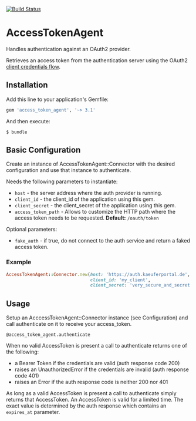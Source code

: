 [![Build Status](https://travis-ci.org/kaeuferportal/access_token_agent.svg?branch=master)](https://travis-ci.org/kaeuferportal/access_token_agent)

# AccessTokenAgent

Handles authentication against an OAuth2 provider.

Retrieves an access token from the authentication server using the
OAuth2 [client credentials flow](https://tools.ietf.org/html/rfc6749#section-4.4).

## Installation

Add this line to your application's Gemfile:

```ruby
gem 'access_token_agent', '~> 3.1'
```

And then execute:

    $ bundle

## Basic Configuration

Create an instance of AccessTokenAgent::Connector with the desired
configuration and use that instance to authenticate.

Needs the following parameters to instantiate:

* `host` - the server address where the auth provider is running.
* `client_id` - the client_id of the application using this gem.
* `client_secret` - the client_secret of the application using this gem.
* `access_token_path` - Allows to customize the HTTP path where the
  access token needs to be requested.
  **Default:** `/oauth/token`

Optional parameters:

* `fake_auth` - if true, do not connect to the auth service and return
   a faked access token.

### Example

```ruby
AccessTokenAgent::Connector.new(host: 'https://auth.kaeuferportal.de',
                                client_id: 'my_client',
                                client_secret: 'very_secure_and_secret')
```

## Usage

Setup an AcccessTokenAgent::Connector instance (see Configuration) and call
authenticate on it to receive your access_token.

```
@access_token_agent.authenticate
```

When no valid AccessToken is present a call to authenticate returns one of the
following:
 - a Bearer Token if the credentials are valid (auth response code 200)
 - raises an UnauthorizedError if the credentials are invalid (auth response
   code 401)
 - raises an Error if the auth response code is neither 200 nor 401

As long as a valid AccessToken is present a call to authenticate simply returns
that AccessToken. An AccessToken is valid for a limited time. The exact value is
determined by the auth response which contains an `expires_at` parameter.
